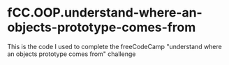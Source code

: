 # fCC.OOP.understand-where-an-objects-prototype-comes-from
This is the code I used to complete the freeCodeCamp "understand where an objects prototype comes from" challenge
